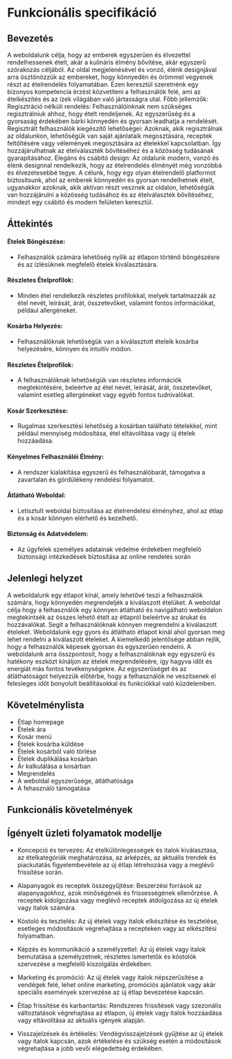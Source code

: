 # Funkcionális specifikáció

## Bevezetés
A weboldalunk célja, hogy az emberek egyszerűen és élvezettel rendelhessenek ételt, akár a kulináris élmény bővítése, akár egyszerű szórakozás céljából. Az oldal megjelenésével és vonzó, élénk designjával arra ösztönözzük az embereket, hogy könnyedén és örömmel vegyenek részt az ételrendelés folyamatában. Ezen keresztül szeretnénk egy bizonyos kompetencia érzést közvetíteni a felhasználók felé, ami az ételkészítés és az ízek világában való jártasságra utal.
Főbb jellemzők:
Regisztráció nélküli rendelés: Felhasználóinknak nem szükséges regisztrálniuk ahhoz, hogy ételt rendeljenek. Az egyszerűség és a gyorsaság érdekében bárki könnyedén és gyorsan leadhatja a rendelését.
Regisztrált felhasználók kiegészítő lehetőségei: Azoknak, akik regisztrálnak az oldalunkon, lehetőségük van saját ajánlataik megosztására, receptek feltöltésére vagy vélemények megosztására az ételekkel kapcsolatban. Így hozzájárulhatnak az ételválaszték bővítéséhez és a közösség tudásának gyarapításához.
Elegáns és csábító design: Az oldalunk modern, vonzó és élénk designnal rendelkezik, hogy az ételrendelés élményét még vonzóbbá és élvezetesebbé tegye.
A célunk, hogy egy olyan ételrendelő platformot biztosítsunk, ahol az emberek könnyedén és gyorsan rendelhetnek ételt, ugyanakkor azoknak, akik aktívan részt vesznek az oldalon, lehetőségük van hozzájárulni a közösség tudásához és az ételválaszték bővítéséhez, mindezt egy csábító és modern felületen keresztül.

## Áttekintés
#### Ételek Böngészése:
- Felhasználók számára lehetőség nyílik az étlapon történő böngészésre és az ízlésüknek megfelelő ételek kiválasztására.
#### Részletes Ételprofilok:
- Minden étel rendelkezik részletes profilokkal, melyek tartalmazzák az étel nevét, leírását, árát, összetevőket, valamint fontos információkat, például allergéneket.
#### Kosárba Helyezés:
- Felhasználóknak lehetőségük van a kiválasztott ételeik kosárba helyezésére, könnyen és intuitív módon.
#### Részletes Ételprofilok:
- A felhasználóknak lehetőségük van részletes információk megtekintésére, beleértve az étel nevét, leírását, árát, összetevőket, valamint esetleg allergéneket vagy egyéb fontos tudnivalókat.
#### Kosár Szerkesztése:
- Rugalmas szerkesztési lehetőség a kosárban található tételekkel, mint például mennyiség módosítása, étel eltávolítása vagy új ételek hozzáadása.
#### Kényelmes Felhasználói Élmény:
- A rendszer kialakítása egyszerű és felhasználóbarát, támogatva a zavartalan és gördülékeny rendelési folyamatot.
#### Átlátható Weboldal:
- Letisztult weboldal biztosítása az ételrendelési élményhez, ahol az étlap és a kosár könnyen elérhető és kezelhető.
#### Biztonság és Adatvédelem:
- Az ügyfelek személyes adatainak védelme érdekében megfelelő biztonsági intézkedések biztosítása az online rendelés során

##  Jelenlegi helyzet
A weboldalunk egy étlapot kínál, amely lehetővé teszi a felhasználók számára, hogy könnyedén megrendeljék a kiválaszott ételüket. A weboldal célja hogy a felhasználók egy könnyen átlátható és navigálható weboldalon megtekintsék az összes lehető ételt az étlapról beleértve az árukat és hozzávalókat. Segít a felhasználóknak könnyen megrendelni a kiválaszott ételeket. Weboldalunk egy gyors és átlátható étlapot kínál ahol gyorsan meg lehet rendelni a kiválaszott ételeket. A kiemelkedő jelentősége abban rejlik, hogy a felhasználók képesek gyorsan és egyszerűen rendelni. A weboldalunk arra összpontosít, hogy a felhasználóknak egy egyszerű és hatékony eszközt kínáljon az ételek megrendelésére, így hagyva időt és energiát más fontos tevékenységekre. Az egyszerűséget és az átláthatóságot helyezzük előtérbe, hogy a felhasználók ne veszítsenek el felesleges időt bonyolult beállításokkal és funkciókkal való küzdelemben.
##  Követelménylista
- Étlap homepage
- Ételek ára
- Kosár menü
- Ételek kosárba küldése
- Ételek kosárból való törlése
- Ételek duplikálása kosárban
- Ár kalkulálása a kosárban
- Megrendelés
- A weboldal egyszerűsége, átláthatósága
- A fehasználó támogatása

## Funkcionális követelmények

##  Ígényelt üzleti folyamatok modellje
- Koncepció és tervezés: Az ételkülönlegességek és italok kiválasztása, az ételkategóriák meghatározása, az árképzés, az aktuális trendek és piackutatás figyelembevétele az új étlap létrehozása vagy a meglévő frissítése során.

- Alapanyagok és receptek összegyűjtése: Beszerzési források az alapanyagokhoz, azok minőségének és frissességének ellenőrzése. A receptek kidolgozása vagy meglévő receptek átdolgozása az új ételek vagy italok számára.

- Kóstoló és tesztelés: Az új ételek vagy italok elkészítése és tesztelése, esetleges módosítások végrehajtása a recepteken vagy az elkészítési folyamatban.

- Képzés és kommunikáció a személyzettel: Az új ételek vagy italok bemutatása a személyzetnek, részletes ismertetők és kóstolók szervezése a megfelelő kiszolgálás érdekében.

- Marketing és promóció: Az új ételek vagy italok népszerűsítése a vendégek felé, lehet online marketing, promóciós ajánlatok vagy akár speciális események szervezése az új étlap bevezetése kapcsán.

- Étlap frissítése és karbantartás: Rendszeres frissítések vagy szezonális változtatások végrehajtása az étlapon, új ételek vagy italok hozzáadása vagy eltávolítása az aktuális igények alapján.

- Visszajelzések és értékelés: Vendégvisszajelzések gyűjtése az új ételek vagy italok kapcsán, azok értékelése és szükség esetén a módosítások végrehajtása a jobb vevői elégedettség érdekében.
